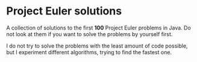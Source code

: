 Project Euler solutions
=======================

A collection of solutions to the first **100** Project Euler problems in Java. Do not look at them if you want to solve the problems by yourself first.

I do not try to solve the problems with the least amount of code possible, but I experiment different algorithms, trying to find the fastest one.
